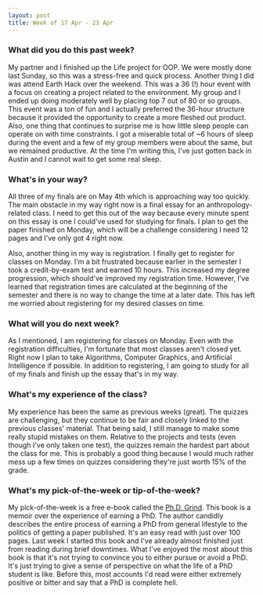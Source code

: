```yaml
---
layout: post
title: Week of 17 Apr - 23 Apr
---
```


### What did you do this past week?
My partner and I finished up the Life project for OOP. We were mostly done last Sunday, so this was a stress-free and quick process. Another thing I did was attend Earth Hack over the weekend. This was a 36 (!) hour event with a focus on creating a project related to the environment. My group and I ended up doing moderately well by placing top 7 out of 80 or so groups. This event was a ton of fun and I actually preferred the 36-hour structure because it provided the opportunity to create a more fleshed out product. Also, one thing that continues to surprise me is how little sleep people can operate on with time constraints. I got a miserable total of ~6 hours of sleep during the event and a few of my group members were about the same, but we remained productive. At the time I'm writing this, I've just gotten back in Austin and I cannot wait to get some real sleep.

### What's in your way?
All three of my finals are on May 4th which is approaching way too quickly. The main obstacle in my way right now is a final essay for an anthropology-related class. I need to get this out of the way because every minute spent on this essay is one I could've used for studying for finals. I plan to get the paper finished on Monday, which will be a challenge considering I need 12 pages and I've only got 4 right now. 

Also, another thing in my way is registration. I finally get to register for classes on Monday. I'm a bit frustrated because earlier in the semester I took a credit-by-exam test and earned 10 hours. This increased my degree progression, which should've improved my registration time. However, I've learned that registration times are calculated at the beginning of the semester and there is no way to change the time at a later date. This has left me worried about registering for my desired classes on time. 

### What will you do next week?
As I mentioned, I am registering for classes on Monday. Even with the registration difficulties, I'm fortunate that most classes aren't closed yet. Right now I plan to take Algorithms, Computer Graphics, and Artificial Intelligence if possible. In addition to registering, I am going to study for all of my finals and finish up the essay that's in my way. 

### What's my experience of the class?
My experience has been the same as previous weeks (great). The quizzes are challenging, but they continue to be fair and closely linked to the previous classes' material. That being said, I still manage to make some really stupid mistakes on them. Relative to the projects and tests (even though I've only taken one test), the quizzes remain the hardest part about the class for me. This is probably a good thing because I would much rather mess up a few times on quizzes considering they're just worth 15% of the grade. 

### What's my pick-of-the-week or tip-of-the-week?
My pick-of-the-week is a free e-book called the [Ph.D. Grind](http://pgbovine.net/PhD-memoir.htm). This book is a memoir over the experience of earning a PhD. The author candidly describes the entire process of earning a PhD from general lifestyle to the politics of getting a paper published. It's an easy read with just over 100 pages. Last week I started this book and I've already almost finished just from reading during brief downtimes. What I've enjoyed the most about this book is that it's not trying to convince you to either pursue or avoid a PhD. It's just trying to give a sense of perspective on what the life of a PhD student is like. Before this, most accounts I'd read were either extremely positive or bitter and say that a PhD is complete hell. 
